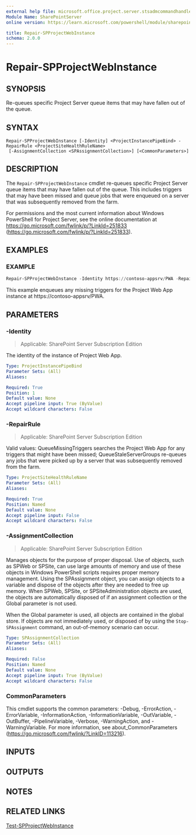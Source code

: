 ```yaml
---
external help file: microsoft.office.project.server.stsadmcommandhandler.dll-help.xml
Module Name: SharePointServer
online version: https://learn.microsoft.com/powershell/module/sharepoint-server/repair-spprojectwebinstance

title: Repair-SPProjectWebInstance
schema: 2.0.0
---
```


# Repair-SPProjectWebInstance

## SYNOPSIS
Re-queues specific Project Server queue items that may have fallen out of the queue.

## SYNTAX

```
Repair-SPProjectWebInstance [-Identity] <ProjectInstancePipeBind> -RepairRule <ProjectSiteHealthRuleName>
 [-AssignmentCollection <SPAssignmentCollection>] [<CommonParameters>]
```

## DESCRIPTION
The `Repair-SPProjectWebInstance` cmdlet re-queues specific Project Server queue items that may have fallen out of the queue.
This includes triggers that may have been missed and queue jobs that were enqueued on a server that was subsequently removed from the farm.

For permissions and the most current information about Windows PowerShell for Project Server, see the online documentation at https://go.microsoft.com/fwlink/p/?LinkId=251833 (https://go.microsoft.com/fwlink/p/?LinkId=251833).

## EXAMPLES

### EXAMPLE
```powershell
Repair-SPProjectWebInstance -Identity https://contoso-appsrv/PWA -RepairRule QueueMissingTriggers
```

This example enqueues any missing triggers for the Project Web App instance at https://contoso-appsrv/PWA.

## PARAMETERS

### -Identity

> Applicable: SharePoint Server Subscription Edition

The identity of the instance of Project Web App.

```yaml
Type: ProjectInstancePipeBind
Parameter Sets: (All)
Aliases:

Required: True
Position: 1
Default value: None
Accept pipeline input: True (ByValue)
Accept wildcard characters: False
```

### -RepairRule

> Applicable: SharePoint Server Subscription Edition

Valid values: QueueMissingTriggers searches the Project Web App for any triggers that might have been missed; QueueStaleServerGroups re-queues any jobs that were picked up by a server that was subsequently removed from the farm.

```yaml
Type: ProjectSiteHealthRuleName
Parameter Sets: (All)
Aliases:

Required: True
Position: Named
Default value: None
Accept pipeline input: False
Accept wildcard characters: False
```

### -AssignmentCollection

> Applicable: SharePoint Server Subscription Edition

Manages objects for the purpose of proper disposal.
Use of objects, such as SPWeb or SPSite, can use large amounts of memory and use of these objects in Windows PowerShell scripts requires proper memory management.
Using the SPAssignment object, you can assign objects to a variable and dispose of the objects after they are needed to free up memory.
When SPWeb, SPSite, or SPSiteAdministration objects are used, the objects are automatically disposed of if an assignment collection or the Global parameter is not used.

When the Global parameter is used, all objects are contained in the global store.
If objects are not immediately used, or disposed of by using the `Stop-SPAssignment` command, an out-of-memory scenario can occur.

```yaml
Type: SPAssignmentCollection
Parameter Sets: (All)
Aliases:

Required: False
Position: Named
Default value: None
Accept pipeline input: True (ByValue)
Accept wildcard characters: False
```

### CommonParameters
This cmdlet supports the common parameters: -Debug, -ErrorAction, -ErrorVariable, -InformationAction, -InformationVariable, -OutVariable, -OutBuffer, -PipelineVariable, -Verbose, -WarningAction, and -WarningVariable. For more information, see about_CommonParameters (https://go.microsoft.com/fwlink/?LinkID=113216).

## INPUTS

## OUTPUTS

## NOTES

## RELATED LINKS

[Test-SPProjectWebInstance](Test-SPProjectWebInstance.md)
